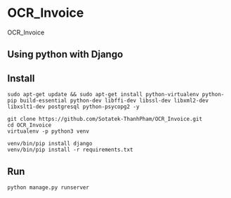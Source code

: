 # OCR_Invoice
OCR_Invoice

## Using python with Django

## Install
```
sudo apt-get update && sudo apt-get install python-virtualenv python-pip build-essential python-dev libffi-dev libssl-dev libxml2-dev libxslt1-dev postgresql python-psycopg2 -y

git clone https://github.com/Sotatek-ThanhPham/OCR_Invoice.git
cd OCR_Invoice
virtualenv -p python3 venv
```
```
venv/bin/pip install django
venv/bin/pip install -r requirements.txt
```

## Run
```
python manage.py runserver
```

